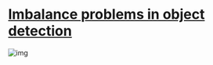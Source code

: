 # [Imbalance problems in object detection](https://arxiv.org/pdf/1909.00169.pdf)

![img](../../assets/imbalance_1.jpg)
